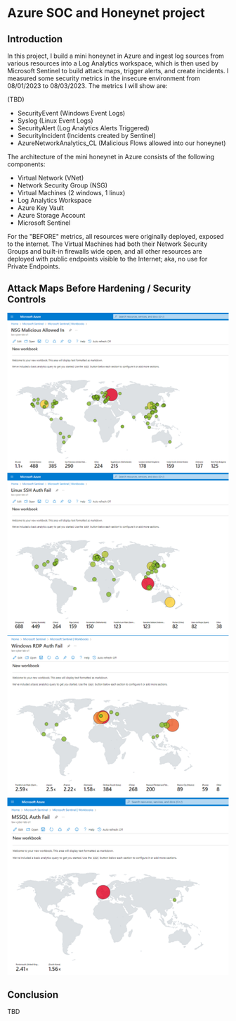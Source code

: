 # Azure SOC and Honeynet project

## Introduction

In this project, I build a mini honeynet in Azure and ingest log sources from various resources into a Log Analytics workspace, which is then used by Microsoft Sentinel to build attack maps, trigger alerts, and create incidents. I measured some security metrics in the insecure environment from 08/01/2023 to 08/03/2023. The metrics I will show are:

(TBD)
- SecurityEvent (Windows Event Logs)
- Syslog (Linux Event Logs)
- SecurityAlert (Log Analytics Alerts Triggered)
- SecurityIncident (Incidents created by Sentinel)
- AzureNetworkAnalytics_CL (Malicious Flows allowed into our honeynet)

The architecture of the mini honeynet in Azure consists of the following components:

- Virtual Network (VNet)
- Network Security Group (NSG)
- Virtual Machines (2 windows, 1 linux)
- Log Analytics Workspace
- Azure Key Vault
- Azure Storage Account
- Microsoft Sentinel

For the "BEFORE" metrics, all resources were originally deployed, exposed to the internet. The Virtual Machines had both their Network Security Groups and built-in firewalls wide open, and all other resources are deployed with public endpoints visible to the Internet; aka, no use for Private Endpoints.

## Attack Maps Before Hardening / Security Controls
![NSG Allowed Inbound Malicious Flows](https://github.com/4am-walking/Azure-SOC-Honeynet/blob/main/imgs/NSG%20Allowed%20In.PNG)<br>
![Linux Syslog Auth Failures](https://github.com/4am-walking/Azure-SOC-Honeynet/blob/main/imgs/Linux%20SSH%20Fail.PNG)<br>
![Windows RDP Auth Failures](https://github.com/4am-walking/Azure-SOC-Honeynet/blob/main/imgs/Windows%20RDP%20Fail.PNG)<br>
![MSSQL Auth Failures](https://github.com/4am-walking/Azure-SOC-Honeynet/blob/main/imgs/MSSQL%20Login%20Fail.PNG)<br>

## Conclusion

TBD
